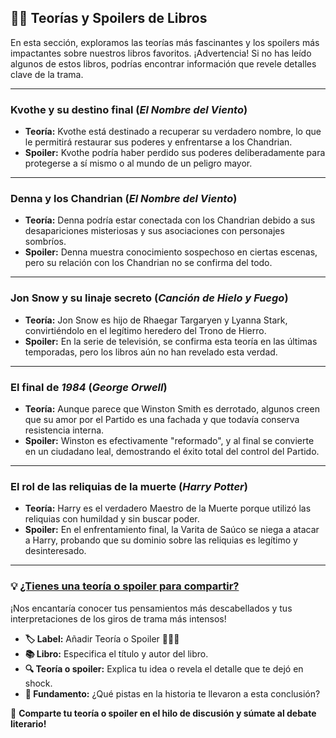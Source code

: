 ## 🕵️‍♂️ **Teorías y Spoilers de Libros**  

En esta sección, exploramos las teorías más fascinantes y los spoilers más impactantes sobre nuestros libros favoritos. ¡Advertencia! Si no has leído algunos de estos libros, podrías encontrar información que revele detalles clave de la trama.  

---

### **Kvothe y su destino final** (*El Nombre del Viento*)  
- **Teoría:** Kvothe está destinado a recuperar su verdadero nombre, lo que le permitirá restaurar sus poderes y enfrentarse a los Chandrian.  
- **Spoiler:** Kvothe podría haber perdido sus poderes deliberadamente para protegerse a sí mismo o al mundo de un peligro mayor.  

---

### **Denna y los Chandrian** (*El Nombre del Viento*)  
- **Teoría:** Denna podría estar conectada con los Chandrian debido a sus desapariciones misteriosas y sus asociaciones con personajes sombríos.  
- **Spoiler:** Denna muestra conocimiento sospechoso en ciertas escenas, pero su relación con los Chandrian no se confirma del todo.  

---

### **Jon Snow y su linaje secreto** (*Canción de Hielo y Fuego*)  
- **Teoría:** Jon Snow es hijo de Rhaegar Targaryen y Lyanna Stark, convirtiéndolo en el legítimo heredero del Trono de Hierro.  
- **Spoiler:** En la serie de televisión, se confirma esta teoría en las últimas temporadas, pero los libros aún no han revelado esta verdad.  

---

### **El final de *1984*** (*George Orwell*)  
- **Teoría:** Aunque parece que Winston Smith es derrotado, algunos creen que su amor por el Partido es una fachada y que todavía conserva resistencia interna.  
- **Spoiler:** Winston es efectivamente "reformado", y al final se convierte en un ciudadano leal, demostrando el éxito total del control del Partido.  

---

### **El rol de las reliquias de la muerte** (*Harry Potter*)  
- **Teoría:** Harry es el verdadero Maestro de la Muerte porque utilizó las reliquias con humildad y sin buscar poder.  
- **Spoiler:** En el enfrentamiento final, la Varita de Saúco se niega a atacar a Harry, probando que su dominio sobre las reliquias es legítimo y desinteresado.  

---

### 💡 **[¿Tienes una teoría o spoiler para compartir?](https://github.com/savamidev/BookTrack/issues)**  

¡Nos encantaría conocer tus pensamientos más descabellados y tus interpretaciones de los giros de trama más intensos!  

- **🏷️ Label:** Añadir Teoría o Spoiler 🕵🏻‍♂️ 
- **📚 Libro:** Especifica el título y autor del libro.  
- **🔍 Teoría o spoiler:** Explica tu idea o revela el detalle que te dejó en shock.  
- **🤔 Fundamento:** ¿Qué pistas en la historia te llevaron a esta conclusión?  

📢 **Comparte tu teoría o spoiler en el hilo de discusión y súmate al debate literario!**  
